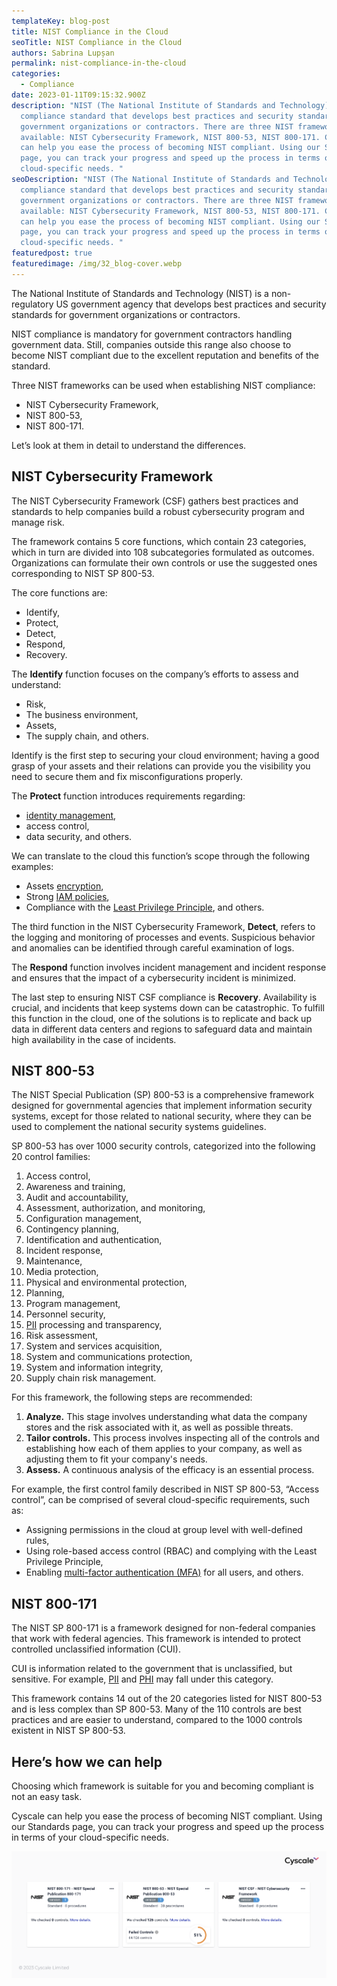 ```yaml
---
templateKey: blog-post
title: NIST Compliance in the Cloud
seoTitle: NIST Compliance in the Cloud
authors: Sabrina Lupșan
permalink: nist-compliance-in-the-cloud
categories:
  - Compliance
date: 2023-01-11T09:15:32.900Z
description: "NIST (The National Institute of Standards and Technology) is a
  compliance standard that develops best practices and security standards for
  government organizations or contractors. There are three NIST frameworks
  available: NIST Cybersecurity Framework, NIST 800-53, NIST 800-171. Cyscale
  can help you ease the process of becoming NIST compliant. Using our Standards
  page, you can track your progress and speed up the process in terms of your
  cloud-specific needs. "
seoDescription: "NIST (The National Institute of Standards and Technology) is a
  compliance standard that develops best practices and security standards for
  government organizations or contractors. There are three NIST frameworks
  available: NIST Cybersecurity Framework, NIST 800-53, NIST 800-171. Cyscale
  can help you ease the process of becoming NIST compliant. Using our Standards
  page, you can track your progress and speed up the process in terms of your
  cloud-specific needs. "
featuredpost: true
featuredimage: /img/32_blog-cover.webp
---
```

<!--StartFragment-->

The National Institute of Standards and Technology (NIST) is a non-regulatory US government agency that develops best practices and security standards for government organizations or contractors.  

NIST compliance is mandatory for government contractors handling government data. Still, companies outside this range also choose to become NIST compliant due to the excellent reputation and benefits of the standard. 

Three NIST frameworks can be used when establishing NIST compliance: 

* NIST Cybersecurity Framework, 
* NIST 800-53, 
* NIST 800-171. 

Let’s look at them in detail to understand the differences. 

## NIST Cybersecurity Framework 

The NIST Cybersecurity Framework (CSF) gathers best practices and standards to help companies build a robust cybersecurity program and manage risk.  

The framework contains 5 core functions, which contain 23 categories, which in turn are divided into 108 subcategories formulated as outcomes. Organizations can formulate their own controls or use the suggested ones corresponding to NIST SP 800-53.  

The core functions are: 

* Identify, 
* Protect, 
* Detect, 
* Respond, 
* Recovery. 

The **Identify** function focuses on the company’s efforts to assess and understand: 

* Risk, 
* The business environment,  
* Assets, 
* The supply chain, and others. 

Identify is the first step to securing your cloud environment; having a good grasp of your assets and their relations can provide you the visibility you need to secure them and fix misconfigurations properly. 

The **Protect** function introduces requirements regarding: 

* [identity management](https://cyscale.com/blog/iam-services-in-aws-azure-gcp/),  
* access control,  
* data security, and others. 

We can translate to the cloud this function’s scope through the following examples: 

* Assets [encryption](https://cyscale.com/blog/types-of-encryption/), 
* Strong [IAM policies](https://cyscale.com/blog/iam-best-practices-from-aws-azure-gcp/), 
* Compliance with the [Least Privilege Principle](https://cyscale.com/blog/check-for-least-privilege/), and others. 

The third function in the NIST Cybersecurity Framework, **Detect**, refers to the logging and monitoring of processes and events. Suspicious behavior and anomalies can be identified through careful examination of logs. 

The **Respond** function involves incident management and incident response and ensures that the impact of a cybersecurity incident is minimized. 

The last step to ensuring NIST CSF compliance is **Recovery**. Availability is crucial, and incidents that keep systems down can be catastrophic. To fulfill this function in the cloud, one of the solutions is to replicate and back up data in different data centers and regions to safeguard data and maintain high availability in the case of incidents. 

## NIST 800-53 

The NIST Special Publication (SP) 800-53 is a comprehensive framework designed for governmental agencies that implement information security systems, except for those related to national security, where they can be used to complement the national security systems guidelines. 

SP 800-53 has over 1000 security controls, categorized into the following 20 control families: 

1. Access control, 
2. Awareness and training, 
3. Audit and accountability, 
4. Assessment, authorization, and monitoring, 
5. Configuration management, 
6. Contingency planning, 
7. Identification and authentication, 
8. Incident response, 
9. Maintenance, 
10. Media protection, 
11. Physical and environmental protection, 
12. Planning, 
13. Program management, 
14. Personnel security, 
15. [PII](https://cyscale.com/blog/protecting-pii-in-the-cloud/) processing and transparency, 
16. Risk assessment, 
17. System and services acquisition, 
18. System and communications protection, 
19. System and information integrity, 
20. Supply chain risk management. 

For this framework, the following steps are recommended: 

1. **Analyze.** This stage involves understanding what data the company stores and the risk associated with it, as well as possible threats. 
2. **Tailor controls.** This process involves inspecting all of the controls and establishing how each of them applies to your company, as well as adjusting them to fit your company's needs.  
3. **Assess.** A continuous analysis of the efficacy is an essential process. 

For example, the first control family described in NIST SP 800-53, “Access control”, can be comprised of several cloud-specific requirements, such as: 

* Assigning permissions in the cloud at group level with well-defined rules, 
* Using role-based access control (RBAC) and complying with the Least Privilege Principle, 
* Enabling [multi-factor authentication (MFA)](https://cyscale.com/blog/iam-best-practices-from-aws-azure-gcp/#MFA) for all users, and others. 

## NIST 800-171 

The NIST SP 800-171 is a framework designed for non-federal companies that work with federal agencies. This framework is intended to protect controlled unclassified information (CUI). 

CUI is information related to the government that is unclassified, but sensitive. For example, [PII](https://cyscale.com/blog/protecting-pii-in-the-cloud/) and [PHI](https://cyscale.com/blog/hipaa-compliance-in-cloud/) may fall under this category. 

This framework contains 14 out of the 20 categories listed for NIST 800-53 and is less complex than SP 800-53. Many of the 110 controls are best practices and are easier to understand, compared to the 1000 controls existent in NIST SP 800-53. 

## Here’s how we can help 

Choosing which framework is suitable for you and becoming compliant is not an easy task.  

Cyscale can help you ease the process of becoming NIST compliant. Using our Standards page, you can track your progress and speed up the process in terms of your cloud-specific needs. 

<img src="/img/32_blog-standards.png" alt="The NIST Standard in Cyscale" title="The NIST Standard in Cyscale" class="" style="width:auto;height:auto;"/>

<!--EndFragment-->
